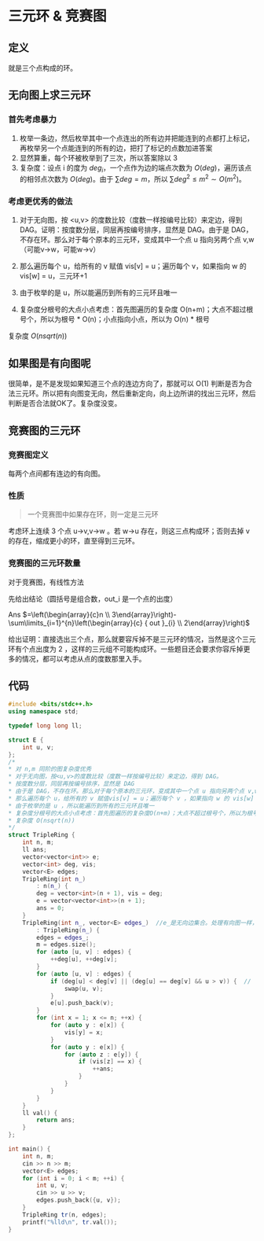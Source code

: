 # 三元环 & 竞赛图

## 定义

就是三个点构成的环。

## 无向图上求三元环

### 首先考虑暴力

1. 枚举一条边，然后枚举其中一个点连出的所有边并把能连到的点都打上标记，再枚举另一个点能连到的所有的边，把打了标记的点数加进答案
2. 显然算重，每个环被枚举到了三次，所以答案除以 3
3. 复杂度：设点 i 的度为 $deg_i$​，一个点作为边的端点次数为 $O(deg)$​，遍历该点的相邻点次数为 $O(deg)$​。由于 $\sum deg = m$​，所以 $\sum deg^2 \leq m^2 \sim O(m^2)$​。

### 考虑更优秀的做法

1. 对于无向图，按 <u,v> 的度数比较（度数一样按编号比较）来定边，得到 DAG。证明：按度数分层，同层再按编号排序，显然是 DAG。由于是 DAG，不存在环。那么对于每个原本的三元环，变成其中一个点 u 指向另两个点 v,w（可能v->w，可能w->v）

2. 那么遍历每个 u，给所有的 v 赋值 vis[v] = u；遍历每个 v，如果指向 w 的 vis[w] = u，三元环+1

3. 由于枚举的是 u，所以能遍历到所有的三元环且唯一

4. 复杂度分根号的大点小点考虑：首先图遍历的复杂度 O(n+m)；大点不超过根号个，所以为根号 * O(n)；小点指向小点，所以为 O(n) * 根号

复杂度 $O(nsqrt(n))$

## 如果图是有向图呢

很简单，是不是发现如果知道三个点的连边方向了，那就可以 O(1) 判断是否为合法三元环。所以把有向图变无向，然后重新定向，向上边所讲的找出三元环，然后判断是否合法就OK了。复杂度没变。

## 竞赛图的三元环

### 竞赛图定义

每两个点间都有连边的有向图。

### 性质

> 一个竞赛图中如果存在环，则一定是三元环

考虑环上连续 3 个点 u->v,v->w 。若 w->u 存在，则这三点构成环；否则去掉 v 的存在，缩成更小的环，直至得到三元环。

### 竞赛图的三元环数量

对于竞赛图，有线性方法

先给出结论（圆括号是组合数，out_i 是一个点的出度）

Ans $=\left(\begin{array}{c}n \\ 3\end{array}\right)-\sum\limits_{i=1}^{n}\left(\begin{array}{c} { out }_{i} \\ 2\end{array}\right)$​​ 

给出证明：直接选出三个点，那么就要容斥掉不是三元环的情况，当然是这个三元环有个点出度为 2 ，这样的三元组不可能构成环。一些题目还会要求你容斥掉更多的情况，都可以考虑从点的度数那里入手。

## 代码

```cpp
#include <bits/stdc++.h>
using namespace std;

typedef long long ll;

struct E {
    int u, v;
};
/*
* 对 n,m 同阶的图复杂度优秀
* 对于无向图，按<u,v>的度数比较（度数一样按编号比较）来定边，得到 DAG。
* 按度数分层，同层再按编号排序，显然是 DAG
* 由于是 DAG，不存在环。那么对于每个原本的三元环，变成其中一个点 u 指向另两个点 v,w（可能v->w，可能w->v）
* 那么遍历每个 u，给所有的 v 赋值vis[v] = u；遍历每个 v ，如果指向 w 的 vis[w] = u，三元环+1
* 由于枚举的是 u ，所以能遍历到所有的三元环且唯一
* 复杂度分根号的大点小点考虑：首先图遍历的复杂度O(n+m)；大点不超过根号个，所以为根号*O(n)；小点指向小点，所以为O(n)*根号
* 复杂度 O(nsqrt(n)) 
*/
struct TripleRing {
    int n, m;
    ll ans;
    vector<vector<int>> e;
    vector<int> deg, vis;
    vector<E> edges;
    TripleRing(int n_)
        : n(n_) {
        deg = vector<int>(n + 1), vis = deg;
        e = vector<vector<int>>(n + 1);
        ans = 0;
    }
    TripleRing(int n_, vector<E> edges_)  //e_是无向边集合。处理有向图一样，定边后对于每个三元环判一下边
        : TripleRing(n_) {
        edges = edges_;
        m = edges.size();
        for (auto [u, v] : edges) {
            ++deg[u], ++deg[v];
        }
        for (auto [u, v] : edges) {
            if (deg[u] < deg[v] || (deg[u] == deg[v] && u > v)) {  //
                swap(u, v);
            }
            e[u].push_back(v);
        }
        for (int x = 1; x <= n; ++x) {
            for (auto y : e[x]) {
                vis[y] = x;
            }
            for (auto y : e[x]) {
                for (auto z : e[y]) {
                    if (vis[z] == x) {
                        ++ans;
                    }
                }
            }
        }
    }
    ll val() {
        return ans;
    }
};

int main() {
    int n, m;
    cin >> n >> m;
    vector<E> edges;
    for (int i = 0; i < m; ++i) {
        int u, v;
        cin >> u >> v;
        edges.push_back({u, v});
    }
    TripleRing tr(n, edges);
    printf("%lld\n", tr.val());
}
```

